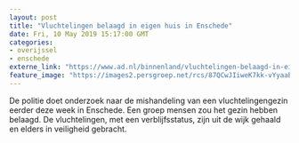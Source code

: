 ```yaml
---
layout: post
title: "Vluchtelingen belaagd in eigen huis in Enschede"
date: Fri, 10 May 2019 15:17:00 GMT
categories: 
- overijssel 
- enschede 
externe_link: "https://www.ad.nl/binnenland/vluchtelingen-belaagd-in-eigen-huis-in-enschede~a844bf97/"
feature_image: "https://images2.persgroep.net/rcs/87QCwJIiweK7kk-vYyaaBpU5jXY/diocontent/147855953/_fitwidth/400/?appId=21791a8992982cd8da851550a453bd7f&quality=0.7"
---
```


De politie doet onderzoek naar de mishandeling van een vluchtelingengezin eerder deze week in Enschede. Een groep mensen zou het gezin hebben belaagd. De vluchtelingen, met een verblijfsstatus, zijn uit de wijk gehaald en elders in veiligheid gebracht.
